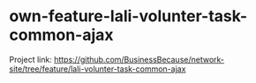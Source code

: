 # own-feature-lali-volunter-task-common-ajax
Project link: https://github.com/BusinessBecause/network-site/tree/feature/lali-volunter-task-common-ajax

